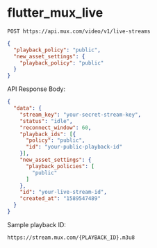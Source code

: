 # flutter_mux_live

`POST https://api.mux.com/video/v1/live-streams`

```json
{
  "playback_policy": "public",
  "new_asset_settings": {
    "playback_policy": "public"
  }
}
```

API Response Body:

```json
{
  "data": {
    "stream_key": "your-secret-stream-key",
    "status": "idle",
    "reconnect_window": 60,
    "playback_ids": [{
      "policy": "public",
      "id": "your-public-playback-id"
    }],
    "new_asset_settings": {
      "playback_policies": [
        "public"
      ]
    },
    "id": "your-live-stream-id",
    "created_at": "1589547489"
  }
}
```

Sample playback ID:

`https://stream.mux.com/{PLAYBACK_ID}.m3u8`
